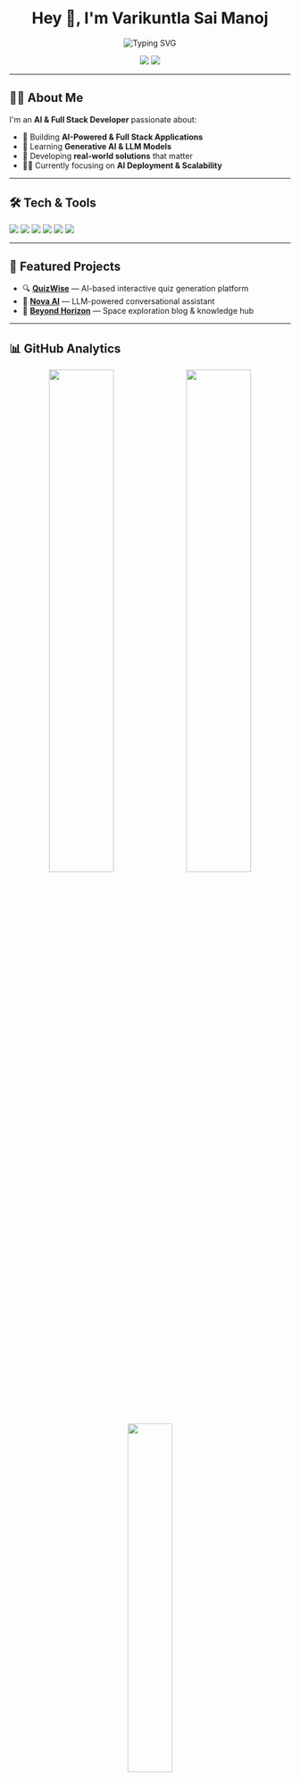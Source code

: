 <h1 align="center">Hey 👋, I'm Varikuntla Sai Manoj</h1>

<p align="center">
  <img src="https://readme-typing-svg.demolab.com?font=Fira+Code&size=22&pause=1000&color=00F58D&center=true&vCenter=true&width=500&lines=AI+Engineer+%7C+Full+Stack+Developer;Building+Scalable+AI+Solutions;Exploring+the+Future+of+Tech;Code.+Build.+Innovate." alt="Typing SVG" />
</p>

<p align="center">
  <img src="https://komarev.com/ghpvc/?username=VARIKUNTLASAIMANOJ&label=Profile%20Views&color=0e75b6&style=flat-square" />
  <img src="https://img.shields.io/github/last-commit/VARIKUNTLASAIMANOJ/VARIKUNTLASAIMANOJ?label=Last%20Updated&color=green&style=flat-square" />
</p>

---

## 🧑‍💻 About Me

I'm an **AI & Full Stack Developer** passionate about:

- 🚀 Building **AI-Powered & Full Stack Applications**  
- 🧠 Learning **Generative AI & LLM Models**  
- 🎯 Developing **real-world solutions** that matter  
- 🧑‍🎓 Currently focusing on **AI Deployment & Scalability**

---

## 🛠️ Tech & Tools

<img src="https://img.shields.io/badge/Python-3670A0?style=flat-square&logo=python&logoColor=white"/> <img src="https://img.shields.io/badge/React-20232A?style=flat-square&logo=react&logoColor=61DAFB"/> <img src="https://img.shields.io/badge/Next.js-000000?style=flat-square&logo=nextdotjs&logoColor=white"/> <img src="https://img.shields.io/badge/FastAPI-009688?style=flat-square&logo=fastapi&logoColor=white"/> <img src="https://img.shields.io/badge/MySQL-4479A1?style=flat-square&logo=mysql&logoColor=white"/> <img src="https://img.shields.io/badge/Git-F05032?style=flat-square&logo=git&logoColor=white"/> 

---

## 🚀 Featured Projects

- 🔍 [**QuizWise**](https://github.com/VARIKUNTLASAIMANOJ/QuizWise) — AI-based interactive quiz generation platform  
- 🤖 [**Nova AI**](https://github.com/VARIKUNTLASAIMANOJ/Nova-AI) — LLM-powered conversational assistant  
- 🌌 [**Beyond Horizon**](https://github.com/VARIKUNTLASAIMANOJ/Beyond-Horizon) — Space exploration blog & knowledge hub  

---

## 📊 GitHub Analytics

<p align="center">
  <img src="https://github-readme-stats.vercel.app/api?username=VARIKUNTLASAIMANOJ&show_icons=true&theme=tokyonight&hide_border=true" width="48%" />
  <img src="https://github-readme-streak-stats.herokuapp.com/?user=VARIKUNTLASAIMANOJ&theme=tokyonight&hide_border=true" width="48%" />
</p>

<p align="center">
  <img src="https://github-readme-stats.vercel.app/api/top-langs/?username=VARIKUNTLASAIMANOJ&layout=compact&theme=tokyonight&hide_border=true" width="40%" />
</p>

---

## 💡 Code Philosophy

> **"Write clean, scalable, and maintainable code.  
Prioritize readability, real-world impact, and continuous learning."**

---

## 🌐 Let's Connect

- [![LinkedIn](https://img.shields.io/badge/LinkedIn-0A66C2?style=for-the-badge&logo=linkedin&logoColor=white)](https://www.linkedin.com/in/varikuntla-sai-manoj-082b782b8/)
- [![Gmail](https://img.shields.io/badge/Gmail-D14836?style=for-the-badge&logo=gmail&logoColor=white)](mailto:varikuntlasaimanoj@gmail.com)
- [![Portfolio](https://img.shields.io/badge/Portfolio-00C897?style=for-the-badge&logo=vercel&logoColor=white)](https://vsmportfolio.vercel.app/)

---

<p align="center">
  <i><b>"Keep Building. Keep Learning. Stay Curious."</b></i>
</p>
